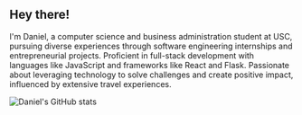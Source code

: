 ## Hey there!

I'm Daniel, a computer science and business administration student at USC, pursuing diverse experiences through software engineering internships and entrepreneurial projects. Proficient in full-stack development with languages like JavaScript and frameworks like React and Flask. Passionate about leveraging technology to solve challenges and create positive impact, influenced by extensive travel experiences.

![Daniel's GitHub stats](https://github-readme-stats-rouge-kappa-11.vercel.app/api?username=danielgao20&show_icons=true&theme=transparent&hide_rank=true&include_all_commits=true)
